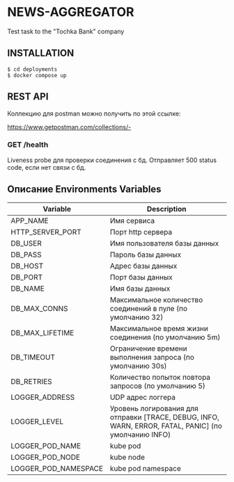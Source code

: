 # NEWS-AGGREGATOR

Test task to the "Tochka Bank" company

## INSTALLATION

    $ cd deployments
    $ docker compose up

## REST API

Коллекцию для postman можно получить по этой ссылке:

https://www.getpostman.com/collections/-

### GET /health

Liveness probe для проверки соединения с бд. Отправляет 500 status code, если нет связи с бд.   

## Описание Environments Variables
   
   Variable             | Description
   ------------------   | -----------
   APP_NAME             | Имя сервиса
   HTTP_SERVER_PORT     | Порт http сервера
   DB_USER              | Имя пользователя базы данных 
   DB_PASS              | Пароль базы данных
   DB_HOST              | Адрес базы данных
   DB_PORT              | Порт базы данных
   DB_NAME              | Имя базы данных
   DB_MAX_CONNS         | Максимальное количество соединений в пуле (по умолчанию 32)
   DB_MAX_LIFETIME      | Максимальное время жизни соединения (по умолчанию 5m)
   DB_TIMEOUT           | Ограничение времени выполнения запроса (по умолчанию 30s)
   DB_RETRIES           | Количество попыток повтора запросов (по умолчанию 5)
   LOGGER_ADDRESS       | UDP адрес логгера
   LOGGER_LEVEL         | Уровень логирования для отправки [TRACE, DEBUG, INFO, WARN, ERROR, FATAL, PANIC] (по умолчанию INFO)
   LOGGER_POD_NAME      | kube pod
   LOGGER_POD_NODE      | kube node
   LOGGER_POD_NAMESPACE | kube pod namespace